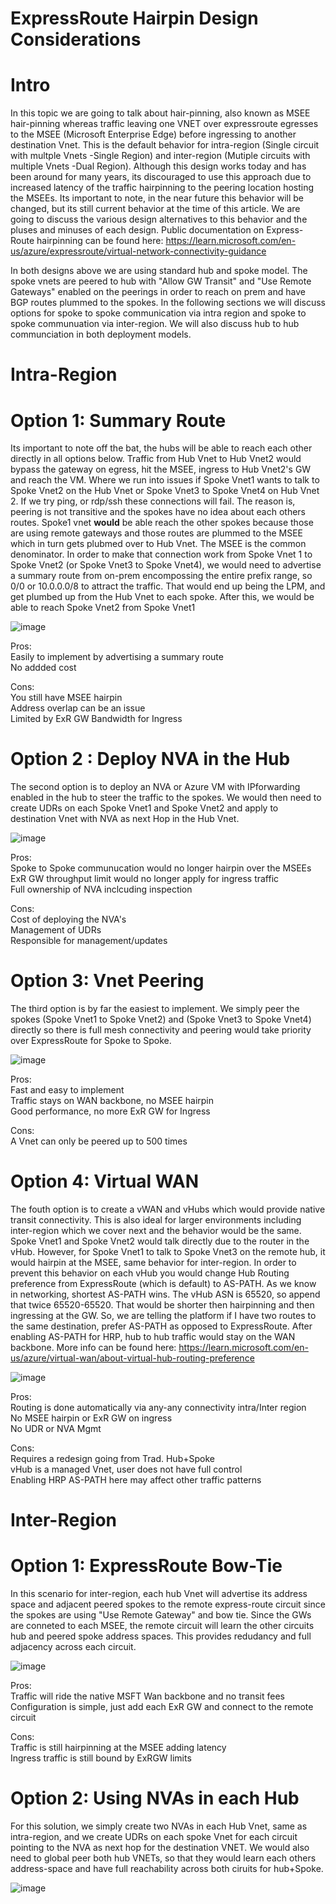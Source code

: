 # ExpressRoute Hairpin Design Considerations

# Intro
In this topic we are going to talk about hair-pinning, also known as MSEE hair-pinning whereas traffic leaving one VNET over expressroute egresses to the MSEE (Microsoft Enterprise Edge) before ingressing to another destination Vnet. This is the default behavior for intra-region (Single circuit with multple Vnets -Single Region) and inter-region (Mutiple circuits with multiple Vnets -Dual Region). Although this design works today and has been around for many years, its discouraged to use this approach due to increased latency of the traffic hairpinning to the peering location hosting the MSEEs. Its important to note, in the near future this behavior will be changed, but its still current behavior at the time of this article. We are going to discuss the various design alternatives to this behavior and the pluses and minuses of each design. Public documentation on Express-Route hairpinning can be found here: https://learn.microsoft.com/en-us/azure/expressroute/virtual-network-connectivity-guidance

In both designs above we are using standard hub and spoke model. The spoke vnets are peered to hub with "Allow GW Transit" and "Use Remote Gateways" enabled on the peerings in order to reach on prem and have BGP routes plummed to the spokes. In the following sections we will discuss options for spoke to spoke communication via intra region and spoke to spoke communuation via inter-region. We will also discuss hub to hub communciation in both deployment models.

# Intra-Region 
# Option 1: Summary Route
Its important to note off the bat, the hubs will be able to reach each other directly in all options below. Traffic from Hub Vnet to Hub Vnet2 would bypass the gateway on egress, hit the MSEE, ingress to Hub Vnet2's GW and reach the VM. Where we run into issues if Spoke Vnet1 wants to talk to Spoke Vnet2 on the Hub Vnet or Spoke Vnet3 to Spoke Vnet4 on Hub Vnet 2. If we try ping, or rdp/ssh these connections will fail. The reason is, peering is not transitive and the spokes have no idea about each others routes. Spoke1 vnet **would** be able reach the other spokes because those are using remote gateways and those routes are plummed to the MSEE which in turn gets plubmed over to Hub Vnet. The MSEE is the common denominator. In order to make that connection work from Spoke Vnet 1 to Spoke Vnet2 (or Spoke Vnet3 to Spoke Vnet4), we would need to advertise a summary route from on-prem encompossing the entire prefix range, so 0/0 or 10.0.0.0/8 to attract the traffic. That would end up being the LPM, and get plumbed up from the Hub Vnet to each spoke. After this, we would be able to reach Spoke Vnet2 from Spoke Vnet1

![image](https://user-images.githubusercontent.com/55964102/195739906-db45a66b-03be-4c9c-8e9a-63252c73cd72.png)


Pros:
<br>
Easily to implement by advertising a summary route
<br>
No addded cost

Cons:
<br>
You still have MSEE hairpin
<br>
Address overlap can be an issue
<br>
Limited by ExR GW Bandwidth for Ingress

# Option 2 : Deploy NVA in the Hub
The second option is to deploy an NVA or Azure VM with IPforwarding enabled in the hub to steer the traffic to the spokes. We would then need to create UDRs on each Spoke Vnet1 and Spoke Vnet2 and apply to destination Vnet with NVA as next Hop in the Hub Vnet. 

![image](https://user-images.githubusercontent.com/55964102/195745560-e6b4a9db-795e-4adb-952f-fe40155715bf.png)

Pros:
<br>
Spoke to Spoke communucation would no longer hairpin over the MSEEs
<br>
ExR GW throughput limit would no longer apply for ingress traffic
<br>
Full ownership of NVA inclcuding inspection 

Cons:
<br>
Cost of deploying the NVA's
<br>
Management of UDRs
<br>
Responsible for management/updates
<br>

# Option 3: Vnet Peering
The third option is by far the easiest to implement. We simply peer the spokes (Spoke Vnet1 to Spoke Vnet2) and (Spoke Vnet3 to Spoke Vnet4) directly so there is full mesh connectivity and peering would take priority over ExpressRoute for Spoke to Spoke.

![image](https://user-images.githubusercontent.com/55964102/195743838-67ef3797-eeb1-473a-b3e3-2688e453940b.png)

Pros:
<br>
Fast and easy to implement
<br>
Traffic stays on WAN backbone, no MSEE hairpin
<br>
Good performance, no more ExR GW for Ingress

Cons:
<br>
A Vnet can only be peered up to 500 times

# Option 4: Virtual WAN
The fouth option is to create a vWAN and vHubs which would provide native transit connectivity. This is also ideal for larger environments including inter-region which we cover next and the behavior would be the same. Spoke Vnet1 and Spoke Vnet2 would talk directly due to the router in the vHub. However, for Spoke Vnet1 to talk to Spoke Vnet3 on the remote hub, it would hairpin at the MSEE, same behavior for inter-region. In order to prevent this behavior on each vHub you would change Hub Routing preference from ExpressRoute (which is default) to AS-PATH. As we know in networking, shortest AS-PATH wins. The vHub ASN is 65520, so append that twice 65520-65520. That would be shorter then hairpinning and then ingressing at the GW. So, we are telling the platform if I have two routes to the same destination, prefer AS-PATH as opposed to ExpressRoute. After enabling AS-PATH for HRP, hub to hub traffic would stay on the WAN backbone. More info can be found here:
https://learn.microsoft.com/en-us/azure/virtual-wan/about-virtual-hub-routing-preference

![image](https://user-images.githubusercontent.com/55964102/195915372-9d0675bc-1669-4d22-b8e6-5ac0265c7183.png)

Pros:
<br>
Routing is done automatically via any-any connectivity intra/Inter region
<br>
No MSEE hairpin or ExR GW on ingress
<br>
No UDR or NVA Mgmt

Cons:
<br>
Requires a redesign going from Trad. Hub+Spoke
<br>
vHub is a managed Vnet, user does not have full control
<br>
Enabling HRP AS-PATH here may affect other traffic patterns

# Inter-Region

# Option 1: ExpressRoute Bow-Tie
In this scenario for inter-region, each hub Vnet will advertise its address space and adjacent peered spokes to the remote express-route circuit since the spokes are using "Use Remote Gateway" and bow tie. Since the GWs are conneted to each MSEE, the remote circuit will learn the other circuits hub and peered spoke address spaces. This provides redudancy and full adjacency across each circuit. 

![image](https://user-images.githubusercontent.com/55964102/195952342-0384fdf7-2894-4af6-8361-ace3dd346f84.png)

Pros:
<br>
Traffic will ride the native MSFT Wan backbone and no transit fees
<br>
Configuration is simple, just add each ExR GW and connect to the remote circuit

Cons:
<br>
Traffic is still hairpinning at the MSEE adding latency
<br>
Ingress traffic is still bound by ExRGW limits

# Option 2: Using NVAs in each Hub
For this solution, we simply create two NVAs in each Hub Vnet, same as intra-region, and we create UDRs on each spoke Vnet for each circuit pointing to the NVA as next hop for the destination VNET. We would also need to global peer both hub VNETs, so that they would learn each others address-space and have full reachability across both ciruits for hub+Spoke.

![image](https://user-images.githubusercontent.com/55964102/195951466-a5f91bec-93cf-4e6a-9f98-ff539ab2cd65.png)













 


